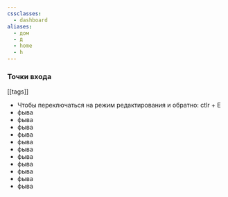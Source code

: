 ```yaml
---
cssclasses:
  - dashboard
aliases:
  - дом
  - д
  - home
  - h
---
```

### Точки входа 

[[tags]] 
- Чтобы переключаться на режим редактирования и обратно: ctlr + E
- фыва
- фыва
- фыва
- фыва
- фыва
- фыва
- фыва
- фыва
- фыва
- фыва
- фыва


